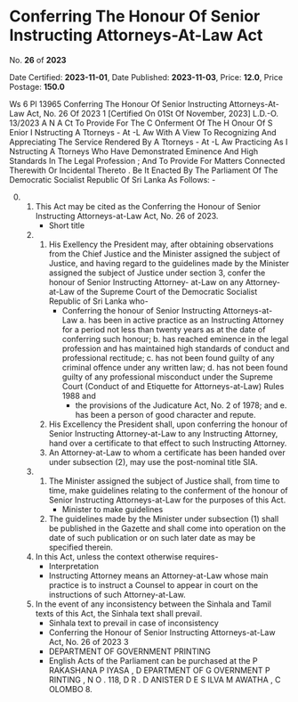# Conferring The Honour Of Senior Instructing Attorneys-At-Law  Act

No. **26** of **2023**

Date Certified: **2023-11-01**, Date Published: **2023-11-03**, Price: **12.0**, Price Postage: **150.0**

Ws 6
Pl 13965
Conferring The Honour Of Senior Instructing Attorneys-At-Law Act, No. 26 Of 2023 1
[Certified On 01St Of November, 2023]
L.D.-O. 13/2023
A N  A Ct   To   Provide   For   The  C Onferment   Of   The  H Onour   Of  S Enior I Nstructing  A Ttorneys - At -L Aw   With   A   View   To   Recognizing
And   Appreciating   The   Service   Rendered   By  A Ttorneys - At -L Aw
Practicing   As  I Nstructing  A Ttorneys   Who   Have   Demonstrated
Eminence   And   High   Standards   In   The   Legal   Profession ;  And   To
Provide   For   Matters   Connected   Therewith   Or   Incidental
Thereto .
Be It Enacted By The Parliament Of The Democratic Socialist Republic Of Sri Lanka As Follows: -

0. 
    1. This Act may be cited as the Conferring the Honour of Senior Instructing Attorneys-at-Law Act, No. 26 of 2023.
        - Short  title
    2. 
        1. His Exellency the President may, after obtaining observations from the Chief Justice and the Minister assigned the subject of Justice, and having regard to the guidelines made by the Minister assigned the subject of Justice under section 3, confer the honour of Senior Instructing Attorney- at-Law on any Attorney-at-Law of the Supreme Court of the Democratic Socialist Republic of Sri Lanka who-
            - Conferring the honour of Senior Instructing Attorneys-at- Law
            a. has been in active practice as an Instructing Attorney for a period not less than twenty years as at the date of conferring such honour;
            b. has reached eminence in the legal profession and has maintained high standards of conduct and professional rectitude;
            c. has not been found guilty of any criminal offence under any written law;
            d. has not been found guilty of any professional misconduct under the Supreme Court (Conduct of and Etiquette for Attorneys-at-Law) Rules 1988 and
                - the provisions of the Judicature Act, No. 2 of 1978; and
            e. has been a person of good character and repute.
        2. His Excellency the President shall, upon conferring the honour of Senior Instructing Attorney-at-Law to any Instructing Attorney, hand over a certificate to that effect to such Instructing Attorney.
        3. An Attorney-at-Law to whom a certificate has been handed over under subsection (2), may use the post-nominal title SIA.
    3. 
        1. The Minister assigned the subject of Justice shall, from time to time, make guidelines relating to the conferment of the honour of Senior Instructing Attorneys-at-Law for the purposes of this Act.
            - Minister to make guidelines
        2. The guidelines made by the Minister under subsection (1) shall be published in the  Gazette  and shall come into operation on the date of such publication or on such later date as may be specified therein.
    4. In this Act, unless the context otherwise requires-
        - Interpretation
        - Instructing Attorney means an Attorney-at-Law whose main practice is to instruct a Counsel to appear in court on the instructions of such Attorney-at-Law.
    5. In the event of any inconsistency between the Sinhala and Tamil texts of this Act, the Sinhala text shall prevail.
        - Sinhala text to prevail in case of inconsistency
        - Conferring the Honour of Senior Instructing Attorneys-at-Law Act, No. 26 of 2023 3
        - DEPARTMENT   OF   GOVERNMENT   PRINTING
        - English Acts of the Parliament can be purchased at the P RAKASHANA  P IYASA , D EPARTMENT   OF G OVERNMENT  P RINTING , N O . 118, D R . D ANISTER  D E  S ILVA  M AWATHA , C OLOMBO  8.